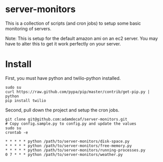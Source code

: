 # server-monitors

This is a collection of scripts (and cron jobs) to setup some basic monitoring of servers.

Note: This is setup for the default amazon ami on an ec2 server. You may have to alter this to get it work perfectly on your server.

# Install

First, you must have python and twilio-python installed.

    sudo su
    curl https://raw.github.com/pypa/pip/master/contrib/get-pip.py | python
    pip install twilio

Second, pull down the project and setup the cron jobs.

    git clone git@github.com:adamdecaf/server-monitors.git
    # Copy config.sample.py to config.py and update the values
    sudo su
    crontab -e

    * * * * * python /path/to/server-monitors/disk-space.py
    * * * * * python /path/to/server-monitors/free-memory.py
    * * * * * python /path/to/server-monitors/running-processes.py
    0 7 * * * python /path/to/server-monitors/weather.py

